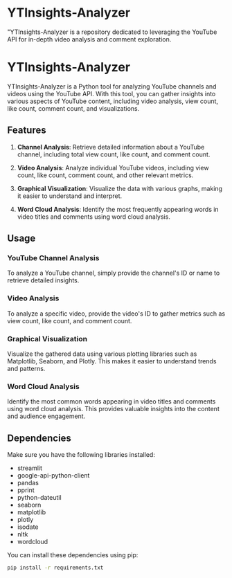 # YTInsights-Analyzer
 "YTInsights-Analyzer is a repository dedicated to leveraging the YouTube API for in-depth video analysis and comment exploration. 

 # YTInsights-Analyzer

YTInsights-Analyzer is a Python tool for analyzing YouTube channels and videos using the YouTube API. With this tool, you can gather insights into various aspects of YouTube content, including video analysis, view count, like count, comment count, and visualizations.

## Features

1. **Channel Analysis**: Retrieve detailed information about a YouTube channel, including total view count, like count, and comment count.

2. **Video Analysis**: Analyze individual YouTube videos, including view count, like count, comment count, and other relevant metrics.

3. **Graphical Visualization**: Visualize the data with various graphs, making it easier to understand and interpret.

4. **Word Cloud Analysis**: Identify the most frequently appearing words in video titles and comments using word cloud analysis.

## Usage

### YouTube Channel Analysis

To analyze a YouTube channel, simply provide the channel's ID or name to retrieve detailed insights.

### Video Analysis

To analyze a specific video, provide the video's ID to gather metrics such as view count, like count, and comment count.

### Graphical Visualization

Visualize the gathered data using various plotting libraries such as Matplotlib, Seaborn, and Plotly. This makes it easier to understand trends and patterns.

### Word Cloud Analysis

Identify the most common words appearing in video titles and comments using word cloud analysis. This provides valuable insights into the content and audience engagement.

## Dependencies

Make sure you have the following libraries installed:

- streamlit
- google-api-python-client
- pandas
- pprint
- python-dateutil
- seaborn
- matplotlib
- plotly
- isodate
- nltk
- wordcloud

You can install these dependencies using pip:

```bash
pip install -r requirements.txt

